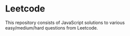 # Leetcode

This repository consists of JavaScript solutions to various easy/medium/hard questions from Leetcode.
